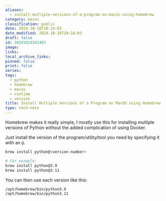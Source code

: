 ```yaml
---
aliases:
  - install-multiple-versions-of-a-program-on-macos-using-homebrew
category: macos
classification: public
date: 2024-10-18T10:14:03
date_modified: 2024-10-18T10:14:03
draft: false
id: 20241018101403
image: 
links: 
local_archive_links: 
pinned: false
print: false
series: 
tags:
  - python
  - homebrew
  - macos
  - runtime
  - version
title: Install Multiple Versions of a Program on MacOS using Homebrew
type: tech-note
---
```

Homebrew makes it really simple, I mostly use this for installing multiple versions of Python without the added complication of using Docker.

Just install the version of the program/utility/tool you need by specifying it with an `@`.

```sh
brew install python@<version-number>

# For example:
brew install python@3.9
brew install python@3.11
```

You can then use each version like this:

```sh
/opt/homebrew/bin/python3.9
/opt/homebrew/bin/python3.11
```
